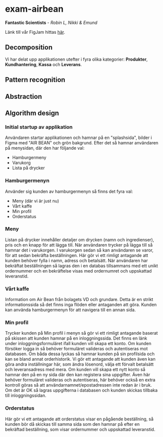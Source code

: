 # exam-airbean
**Fantastic Scientists** - *Robin L, Nikki & Emund*

Länk till vår FigJam hittas [här](https://www.figma.com/board/u1q68FuFGJBPCwfCQcJlxe/Computational-Thinking---Group-Project?node-id=0-1&node-type=canvas&t=PhDZA7ApaRL6y3W7-0).

## Decomposition

Vi har delat upp applikationen utefter i fyra olika kategorier: **Produkter**, **Kundhantering**, **Kassa** och **Leverans**.

## Pattern recognition

## Abstraction

## Algorithm design

### Initial startup av applikation

Användaren startar applikationen och hamnar på en "splashsida", bilder i Figma med "AIR BEAN" och grön bakgrund. Efter det så hamnar användaren på menysidan, där den har följande val:

- Hamburgermeny
- Varukorg
- Lista på drycker

### Hamburgermenyn

Använder sig kunden av hamburgermenyn så finns det fyra val:

- Meny (där vi är just nu)
- Vårt kaffe
- Min profil
- Orderstatus

### Meny

Listan på drycker innehåller detaljer om drycken (namn och ingredienser), pris och en knapp för att lägga till. När användaren trycker på lägga till så hamnar det i varukorgen. I varukorgen sedan så kan användaren se varor, för att sedan bekräfta beställningen. Här gör vi ett rimligt antagande att kunden behöver fylla i namn, adress och betalsätt. När användaren har bekräftat beställningen så lagras den i en databas tillsammans med ett unikt ordernummer och en bekräftelse visas med ordernumret och uppskattad leveranstid.

### Vårt kaffe

Information om Air Bean från bolagets VD och grundare. Detta är en strikt informationssida så det finns inga flöden eller antaganden att göra. Kunden kan använda hamburgermenyn för att navigera till en annan sida.
 
### Min profil

Trycker kunden på Min profil i menyn så gör vi ett rimligt antagande baserat på skissen att kunden hamnar på en inloggningssida. Det finns en länk under inloggningsformuläret ifall kunden vill skapa ett konto. Om kunden försöker logga in så behöver formuläret valideras och autentiseras mot databasen. Om båda dessa lyckas så hamnar kunden på sin profilsida och kan se bland annat orderhistorik. Vi gör ett antagande att kunden även kan göra andra inställningar här, som ändra lösenord, välja ett förvalt betalsätt och leveransadress med mera. Om kunden vill skapa ett nytt konto så hamnar den på en ny sida där den kan registera sina uppgifter. Även här behöver formuläret valideras och autentiseras, här behöver också en extra kontroll göras så att användarnamnet/epostadressen inte redan är i bruk. Om det är OK så lagras uppgifterna i databasen och kunden skickas tillbaka till inloggningssidan.

### Orderstatus

Här gör vi ett antagande att orderstatus visar en pågående beställning, så kunden bör då skickas till samma sida som den hamnar på efter en bekräftad beställning, som visar ordernummer och uppskattad leveranstid.
